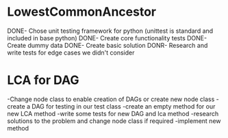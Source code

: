 # LowestCommonAncestor
DONE- Chose unit testing framework for python (unittest is standard and included in base python) 
DONE- Create core functionality tests 
DONE- Create dummy data 
DONE- Create basic solution
DONR- Research and write tests for edge cases we didn't consider

# LCA for DAG
-Change node class to enable creation of DAGs or create new node class
-create a DAG for testing in our test class
-create an empty method for our new LCA method
-write some tests for new DAG and lca method
-research solutions to the problem and change node class if required
-implement new method
